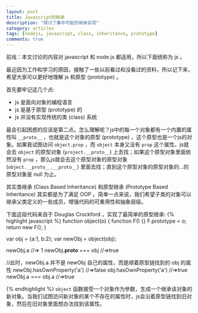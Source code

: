 ```yaml
---
layout: post
title: Javascript的继承
description: "探讨了集中可能的继承实现"
category: articles
tags: [nodejs, javascript, class, inheritance, prototype]
comments: true  
---
```

前戏：本文讨论的内容对 javascript 和 node.js 都适用，所以下面统称为 js 。

最近因为工作和学习的原因，接触了一些以前看过和没看过的资料，所以记下来，希望大家可以更好地理解 js 和原型 (prototype) 。

首先要牢记这几个点:

* js 是面向对象的编程语言
* js 是基于原型 (prototype) 的
* js 并没有实现传统的类 (class) 系统

最会引起困惑的应该是第二点。怎么理解呢？js中的每一个对象都有一个内置的属性叫 `__proto__` ，也就是这个对象的原型 (prototype) ，这个原型也是一个js的对象。如果我试图访问 `object.prop` ，而 `object` 本身又没有 `prop` 这个属性，js就会去 `object` 的原型对象 (`project.__proto__`) 上去找；如果这个原型对象里面依然没有 `prop` ，那么js就会去这个原型对象的原型对象 (`object.__proto__.__proto__`) 里面去找；直到这个原型对象的原型对象的...的原型对象是 null 为止。

其实类继承 (Class Based Inheritance) 和原型继承 (Prototype Based Inheritance) 其实都是为了满足 OOP 。简单一点来说，我们希望子类的对象可以继承父类定义的一些成员，增强代码的可重用性和抽象层级。

下面这段代码来自于 Douglas Crockford ，实现了最简单的原型继承:
{% highlight javascript %}
function object(o) {
    function F() {}
    F.prototype = o;
    return new F();
}

var obj = {a:1, b:2};
var newObj = object(obj);

newObj.a //=> 1
newObj.__proto__ === obj //=>true

//此时，newObj.a 并不是 newObj 自己的属性，而是顺着原型链找到的 obj 的属性
newObj.hasOwnProperty('a') //=>false
obj.hasOwnProperty('a') //=>true
newObj.a === obj.a //=>true

{% endhighlight %}
`object` 函数接受一个对象作为参数，生成一个继承该对象的新对象。当我们试图访问新对象的某个不存在的属性时，js会沿着原型链找到旧对象，然后在旧对象里面想办法找到该属性。
